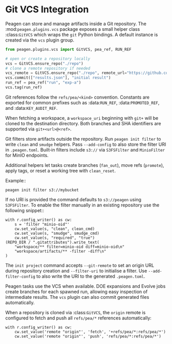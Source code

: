 # Git VCS Integration

Peagen can store and manage artifacts inside a Git repository. The
:mod:`peagen.plugins.vcs` package exposes a small helper class
:class:`GitVCS` which wraps the `git` Python bindings. A default instance
is created via the ``vcs`` plugin group.

```python
from peagen.plugins.vcs import GitVCS, pea_ref, RUN_REF

# open or create a repository locally
vcs = GitVCS.ensure_repo("./repo")
# clone a remote repository if needed
vcs_remote = GitVCS.ensure_repo("./repo", remote_url="https://github.com/org/repo.git")
vcs.commit(["results.json"], "initial result")
run_ref = pea_ref("run", "exp-a")
vcs.tag(run_ref)
```

Git references follow the ``refs/pea/<kind>`` convention. Constants are
exported for common prefixes such as :data:`RUN_REF`, :data:`PROMOTED_REF`,
and :data:`KEY_AUDIT_REF`.

When fetching a workspace, a ``workspace_uri`` beginning with
``git+`` will be cloned to the destination directory. Both branches and
SHA identifiers are supported via ``git+<url>@<ref>``.

Git filters store artifacts outside the repository. Run ``peagen init filter``
to write ``clean`` and ``smudge`` helpers. Pass ``--add-config`` to also store
the filter URI in ``.peagen.toml``. Built‑in filters include ``s3://`` via
``S3FSFilter`` and ``MinioFilter`` for MinIO endpoints.

Additional helpers let tasks create branches (``fan_out``), move refs
(``promote``), apply tags, or reset a working tree with ``clean_reset``.

Example::

    peagen init filter s3://mybucket

If no URI is provided the command defaults to ``s3://peagen`` using ``S3FSFilter``.
To enable the filter manually in an existing repository use the
following snippet::

    with r.config_writer() as cw:
        s = 'filter "minio-oid"'
        cw.set_value(s, "clean", clean_cmd)
        cw.set_value(s, "smudge", smudge_cmd)
        cw.set_value(s, "required", "true")
    (REPO_DIR / ".gitattributes").write_text(
        "workspace/** filter=minio-oid diff=minio-oid\n"
        "workspace/artifacts/** -filter -diff\n"
    )

The ``init project`` command accepts ``--git-remote`` to set an origin
URL during repository creation and ``--filter-uri`` to initialise a
filter. Use ``--add-filter-config`` to also write the URI to the
generated ``.peagen.toml``.

Peagen tasks use the VCS when available. DOE expansions and Evolve jobs
create branches for each spawned run, allowing easy inspection of
intermediate results. The ``vcs`` plugin can also commit generated
files automatically.

When a repository is cloned via :class:`GitVCS`, the ``origin`` remote is
configured to fetch and push all ``refs/pea/*`` references automatically:

```
with r.config_writer() as cw:
    cw.set_value('remote "origin"', 'fetch', '+refs/pea/*:refs/pea/*')
    cw.set_value('remote "origin"', 'push', 'refs/pea/*:refs/pea/*')
```

